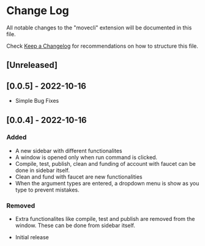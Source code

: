 # Change Log

All notable changes to the "movecli" extension will be documented in this file.

Check [Keep a Changelog](http://keepachangelog.com/) for recommendations on how to structure this file.

## [Unreleased]

## [0.0.5] - 2022-10-16

- Simple Bug Fixes

## [0.0.4] - 2022-10-16

### Added 
- A new sidebar with different functionalites
- A window is opened only when run command is clicked.
- Compile, test, publish, clean and funding of account with faucet can be done in sidebar itself.
- Clean and fund with faucet are new functionalities
- When the argument types are entered, a dropdown menu is show as you type to prevent mistakes.

### Removed 
- Extra functionalites like compile, test and publish are removed from the window. These can be done from sidebar itself.

- Initial release